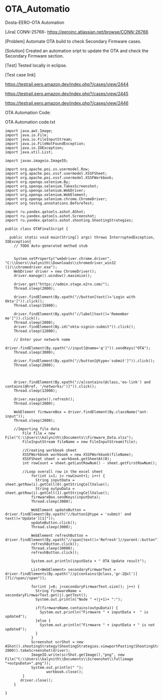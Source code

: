 # OTA_Automatio

Dosta-EERO-OTA Automation 

[Jira] CONN-25766- https://eeroinc.atlassian.net/browse/CONN-26766

[Problem] Automate OTA build to check Secondary Firmware cases.

[Solution] Created an automation sript to update the OTA and check the Secondary Firmware section.

[Test] Tested locally in eclipse.

[Test case link]

https://testrail.eero.amazon.dev/index.php?/cases/view/2444

https://testrail.eero.amazon.dev/index.php?/cases/view/2445

https://testrail.eero.amazon.dev/index.php?/cases/view/2446

OTA Automation Code:

OTA Automation code.txt

    import java.awt.Image;
    import java.io.File;
    import java.io.FileInputStream;
    import java.io.FileNotFoundException;
    import java.io.IOException;
    import java.util.List;

    import javax.imageio.ImageIO;

    import org.apache.poi.ss.usermodel.Row;
    import org.apache.poi.xssf.usermodel.XSSFSheet;
    import org.apache.poi.xssf.usermodel.XSSFWorkbook;
    import org.openqa.selenium.By;
    import org.openqa.selenium.TakesScreenshot;
    import org.openqa.selenium.WebDriver;
    import org.openqa.selenium.WebElement;
    import org.openqa.selenium.chrome.ChromeDriver;
    import org.testng.annotations.BeforeTest;

    import ru.yandex.qatools.ashot.AShot;
    import ru.yandex.qatools.ashot.Screenshot;
    import ru.yandex.qatools.ashot.shooting.ShootingStrategies;

    public class OTAFinalScript {

      public static void main(String[] args) throws InterruptedException, IOException{
        // TODO Auto-generated method stub


        System.setProperty("webdriver.chrome.driver", "C:\\Users\\kalynith\\Downloads\\chromedriver_win32 (1)\\chromedriver.exe");
        WebDriver driver = new ChromeDriver();
        driver.manage().window().maximize();

        driver.get("https://admin.stage.e2ro.com/");
        Thread.sleep(2000);

        driver.findElement(By.xpath("//button[text()='Login with Okta']")).click();
        Thread.sleep(15000);

        driver.findElement(By.xpath("//label[text()='Remember me']")).click();
        Thread.sleep(2000);
        driver.findElement(By.id("okta-signin-submit")).click();
        Thread.sleep(12000);

        // Enter your network name
        driver.findElement(By.xpath("//input[@name='q']")).sendKeys("OTA");
        Thread.sleep(3000);

        driver.findElement(By.xpath("//button[@type='submit']")).click();
        Thread.sleep(2000);



        driver.findElement(By.xpath("//a[contains(@class,'eo-link') and contains(@href, '/networks/')]")).click();
        Thread.sleep(12000);

        driver.navigate().refresh();
        Thread.sleep(2000);

        WebElement firmwareBox = driver.findElement(By.className("ant-input"));
        Thread.sleep(2000);

        //Importing file data
            File file = new File("C:\\Users\\kalynith\\Documents\\Firmware_Data.xlsx");
            FileInputStream fileName = new FileInputStream(file);

            //Creating workbook sheet
            XSSFWorkbook workbook = new XSSFWorkbook(fileName);
            XSSFSheet sheet = workbook.getSheetAt(0);
            int rowCount = sheet.getLastRowNum() - sheet.getFirstRowNum();

            //Loop overall row in the excel sheet
                for(int i=1; i< rowCount+1; i++) {
                  String inputData = sheet.getRow(i).getCell(0).getStringCellValue();
                  String outpuData = sheet.getRow(i).getCell(1).getStringCellValue();
                firmwareBox.sendKeys(inputData);
                Thread.sleep(3000);

                WebElement updateButton = driver.findElement(By.xpath("//button[@type = 'submit' and text()='Update'][1]"));
                updateButton.click();
                Thread.sleep(3000);

                WebElement refreshButton = driver.findElement(By.xpath("//span[text()='Refresh']//parent::button"));
                refreshButton.click();
                Thread.sleep(30000);
                refreshButton.click();

                System.out.println(inputData + " OTA Update result");

                List<WebElement> secondaryFirmwarText = driver.findElements(By.xpath("//p[contains(@class,'gr-2@xl')][7]//span//span"));

                for(int j=0; j<secondaryFirmwarText.size(); j++) {
                  String firmwareName = secondaryFirmwarText.get(j).getText();
                  System.out.println("Node " +(j+1)+ ":");

                  if(firmwareName.contains(outpuData)) {
                    System.out.println("Firmware " + inputData +  " is updated");			
                  }else {
                    System.out.println("Firmware " + inputData + " is not updated");
                  }				
                }
                Screenshot scrShot = new AShot().shootingStrategy(ShootingStrategies.viewportPasting(ShootingStrategies.scaling(1.75f), 2000)).takeScreenshot(driver);
                ImageIO.write(scrShot.getImage(),"png", new File("C:\\Users\\kalynith\\Documents\\Screenshot\\fullimage "+outpuData+".png"));
                System.out.println(" ");
                       workbook.close();
            }		
           driver.close();
        }

    }
